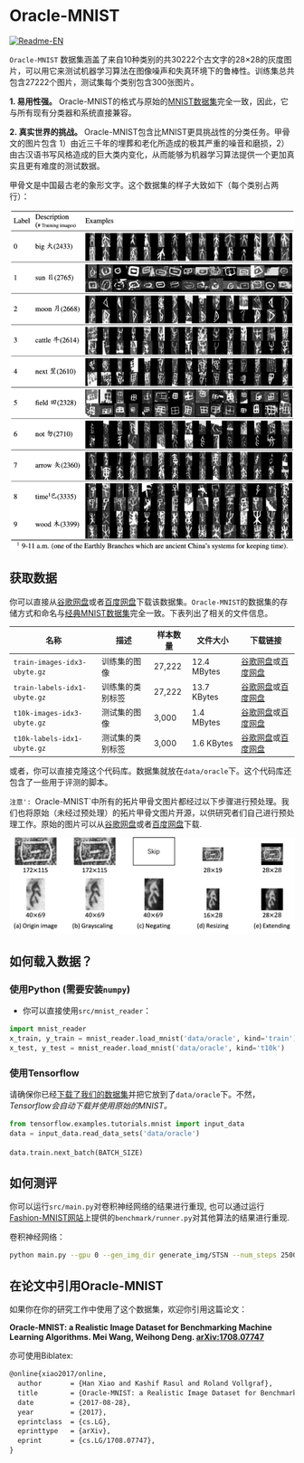 # Oracle-MNIST

[![Readme-EN](https://img.shields.io/badge/README-English-green.svg)](README.md)

`Oracle-MNIST` 数据集涵盖了来自10种类别的共30222个古文字的28×28的灰度图片，可以用它来测试机器学习算法在图像噪声和失真环境下的鲁棒性。训练集总共包含27222个图片，测试集每个类别包含300张图片。

**1. 易用性强。** Oracle-MNIST的格式与原始的[MNIST数据集](http://yann.lecun.com/exdb/mnist/)完全一致，因此，它与所有现有分类器和系统直接兼容。

**2. 真实世界的挑战。** Oracle-MNIST包含比MNIST更具挑战性的分类任务。甲骨文的图片包含 1）由近三千年的埋葬和老化所造成的极其严重的噪音和磨损，2）由古汉语书写风格造成的巨大类内变化，从而能够为机器学习算法提供一个更加真实且更有难度的测试数据。

甲骨文是中国最古老的象形文字。这个数据集的样子大致如下（每个类别占两行）：

<div align=center>
<img src="https://raw.githubusercontent.com/wm-bupt/images/main/oracle-mnist.png" width="800">
</div>

## 获取数据

你可以直接从[谷歌网盘](http://fashion-mnist.s3-website.eu-central-1.amazonaws.com/train-images-idx3-ubyte.gz)或者[百度网盘](http://fashion-mnist.s3-website.eu-central-1.amazonaws.com/train-images-idx3-ubyte.gz)下载该数据集。`Oracle-MNIST`的数据集的存储方式和命名与[经典MNIST数据集](http://yann.lecun.com/exdb/mnist/)完全一致。下表列出了相关的文件信息。

| 名称  | 描述 | 样本数量 | 文件大小 |下载链接|
| --- | --- |--- | --- | --- |
| `train-images-idx3-ubyte.gz`  | 训练集的图像  | 27,222|12.4 MBytes | [谷歌网盘](http://fashion-mnist.s3-website.eu-central-1.amazonaws.com/train-images-idx3-ubyte.gz)或[百度网盘](http://fashion-mnist.s3-website.eu-central-1.amazonaws.com/train-images-idx3-ubyte.gz)|
| `train-labels-idx1-ubyte.gz`  | 训练集的类别标签  |27,222|13.7 KBytes |[谷歌网盘](http://fashion-mnist.s3-website.eu-central-1.amazonaws.com/train-images-idx3-ubyte.gz)或[百度网盘](http://fashion-mnist.s3-website.eu-central-1.amazonaws.com/train-images-idx3-ubyte.gz)|
| `t10k-images-idx3-ubyte.gz`  | 测试集的图像  | 3,000|1.4 MBytes |[谷歌网盘](http://fashion-mnist.s3-website.eu-central-1.amazonaws.com/train-images-idx3-ubyte.gz)或[百度网盘](http://fashion-mnist.s3-website.eu-central-1.amazonaws.com/train-images-idx3-ubyte.gz)|
| `t10k-labels-idx1-ubyte.gz`  | 测试集的类别标签  | 3,000| 1.6 KBytes |[谷歌网盘](http://fashion-mnist.s3-website.eu-central-1.amazonaws.com/train-images-idx3-ubyte.gz)或[百度网盘](http://fashion-mnist.s3-website.eu-central-1.amazonaws.com/train-images-idx3-ubyte.gz)|

或者，你可以直接克隆这个代码库。数据集就放在`data/oracle`下。这个代码库还包含了一些用于评测的脚本。

`注意': `Oracle-MNIST`中所有的拓片甲骨文图片都经过以下步骤进行预处理。我们也将原始（未经过预处理）的拓片甲骨文图片开源，以供研究者们自己进行预处理工作。原始的图片可以从[谷歌网盘](http://fashion-mnist.s3-website.eu-central-1.amazonaws.com/train-images-idx3-ubyte.gz)或者[百度网盘](http://fashion-mnist.s3-website.eu-central-1.amazonaws.com/train-images-idx3-ubyte.gz)下载.

<div align=center>
<img src="https://raw.githubusercontent.com/wm-bupt/images/main/convert.png" width="700">
</div>

## 如何载入数据？

### 使用Python (需要安装`numpy`)
- 你可以直接使用`src/mnist_reader`：
```python
import mnist_reader
x_train, y_train = mnist_reader.load_mnist('data/oracle', kind='train')
x_test, y_test = mnist_reader.load_mnist('data/oracle', kind='t10k')
```

### 使用Tensorflow
请确保你已经[下载了我们的数据集](#获取数据)并把它放到了`data/oracle`下。不然， *Tensorflow会自动下载并使用原始的MNIST。*

```python
from tensorflow.examples.tutorials.mnist import input_data
data = input_data.read_data_sets('data/oracle')

data.train.next_batch(BATCH_SIZE)
```

## 如何测评

你可以运行`src/main.py`对卷积神经网络的结果进行重现, 也可以通过运行[Fashion-MNIST网站](https://github.com/zalandoresearch/fashion-mnist/tree/master/benchmark)上提供的`benchmark/runner.py`对其他算法的结果进行重现.

卷积神经网络：
```bash
python main.py --gpu 0 --gen_img_dir generate_img/STSN --num_steps 250000 --batch_size 16
```

## 在论文中引用Oracle-MNIST
如果你在你的研究工作中使用了这个数据集，欢迎你引用这篇论文：

**Oracle-MNIST: a Realistic Image Dataset for Benchmarking Machine Learning Algorithms. Mei Wang, Weihong Deng. [arXiv:1708.07747](http://arxiv.org/abs/1708.07747)**

亦可使用Biblatex:
```latex
@online{xiao2017/online,
  author       = {Han Xiao and Kashif Rasul and Roland Vollgraf},
  title        = {Oracle-MNIST: a Realistic Image Dataset for Benchmarking Machine Learning Algorithms},
  date         = {2017-08-28},
  year         = {2017},
  eprintclass  = {cs.LG},
  eprinttype   = {arXiv},
  eprint       = {cs.LG/1708.07747},
}
```
